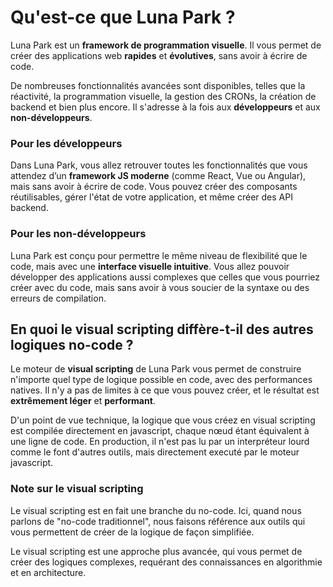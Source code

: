 # Qu'est-ce que Luna Park ?

Luna Park est un **framework de programmation visuelle**. Il vous permet de créer des applications web **rapides** et **évolutives**, sans avoir à écrire de code.

De nombreuses fonctionnalités avancées sont disponibles, telles que la réactivité, la programmation visuelle, la gestion des CRONs, la création de backend et bien plus encore. Il s'adresse à la fois aux **développeurs** et aux **non-développeurs**.

### Pour les développeurs

Dans Luna Park, vous allez retrouver toutes les fonctionnalités que vous attendez d’un **framework JS moderne** (comme React, Vue ou Angular), mais sans avoir à écrire de code. Vous pouvez créer des composants réutilisables, gérer l'état de votre application, et même créer des API backend.

### Pour les non-développeurs

Luna Park est conçu pour permettre le même niveau de flexibilité que le code, mais avec une **interface visuelle intuitive**. Vous allez pouvoir développer des applications aussi complexes que celles que vous pourriez créer avec du code, mais sans avoir à vous soucier de la syntaxe ou des erreurs de compilation.

## En quoi le visual scripting diffère-t-il des autres logiques no-code ?

Le moteur de **visual scripting** de Luna Park vous permet de construire n'importe quel type de logique possible en code, avec des performances natives. Il n'y a pas de limites à ce que vous pouvez créer, et le résultat est **extrêmement léger** et **performant**.

D'un point de vue technique, la logique que vous créez en visual scripting est compilée directement en javascript, chaque nœud étant équivalent à une ligne de code. En production, il n'est pas lu par un interpréteur lourd comme le font d'autres outils, mais directement executé par le moteur javascript.

<InfoCard
:cards="[
{
title: 'NO-CODE',
infoPairs: [
{ label: 'Apprentissage', value: 'Quelques heures', styleClass: 'success' },
{ label: 'Création', value: 'Quelques heures', styleClass: 'success' },
{ label: 'Liberté', value: 'Restreinte', styleClass: 'danger' },
{ label: 'Performance', value: 'Faible', styleClass: 'danger' }
]
},
{
title: 'VISUAL SCRIPTING',
accent:true,
infoPairs: [
{ label: 'Apprentissage', value: 'Quelques jours', styleClass: 'info' },
{ label: 'Création', value: 'Quelques jours', styleClass: 'info' },
{ label: 'Liberté', value: 'Presque tout', styleClass: 'success' },
{ label: 'Performance', value: 'Native', styleClass: 'success' }
]
},
{
title: 'CODE',
infoPairs: [
{ label: 'Apprentissage', value: 'Plusieurs mois', styleClass: 'danger' },
{ label: 'Création', value: 'Plusieurs mois', styleClass: 'danger' },
{ label: 'Liberté', value: 'Tout', styleClass: 'success' },
{ label: 'Performance', value: 'Native', styleClass: 'success' }
]
}
]"
/>

### Note sur le visual scripting

Le visual scripting est en fait une branche du no-code. Ici, quand nous parlons de "no-code traditionnel", nous faisons référence aux outils qui vous permettent de créer de la logique de façon simplifiée.

Le visual scripting est une approche plus avancée, qui vous permet de créer des logiques complexes, requérant des connaissances en algorithmie et en architecture.
